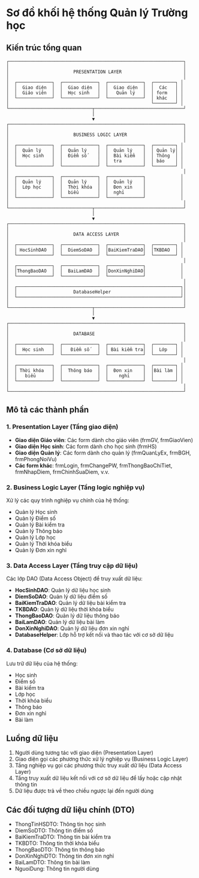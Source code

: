 # Sơ đồ khối hệ thống Quản lý Trường học

## Kiến trúc tổng quan
```
┌─────────────────────────────────────────────────────────────────┐
│                                                                 │
│                        PRESENTATION LAYER                       │
│                                                                 │
│  ┌─────────────┐  ┌─────────────┐  ┌─────────────┐  ┌────────┐ │
│  │  Giao diện  │  │  Giao diện  │  │  Giao diện  │  │  Các   │ │
│  │  Giáo viên  │  │  Học sinh   │  │   Quản lý   │  │ form   │ │
│  └─────────────┘  └─────────────┘  └─────────────┘  │ khác   │ │
│                                                     └────────┘ │
└───────────────────────────────┬─────────────────────────────────┘
                                │
                                ▼
┌─────────────────────────────────────────────────────────────────┐
│                                                                 │
│                        BUSINESS LOGIC LAYER                     │
│                                                                 │
│  ┌─────────────┐  ┌─────────────┐  ┌─────────────┐  ┌────────┐ │
│  │  Quản lý    │  │  Quản lý    │  │  Quản lý    │  │ Quản lý│ │
│  │  Học sinh   │  │  Điểm số    │  │  Bài kiểm   │  │ Thông  │ │
│  │             │  │             │  │  tra        │  │ báo    │ │
│  └─────────────┘  └─────────────┘  └─────────────┘  └────────┘ │
│                                                                 │
│  ┌─────────────┐  ┌─────────────┐  ┌─────────────┐             │
│  │  Quản lý    │  │  Quản lý    │  │  Quản lý    │             │
│  │  Lớp học    │  │  Thời khóa  │  │  Đơn xin    │             │
│  │             │  │  biểu       │  │  nghỉ       │             │
│  └─────────────┘  └─────────────┘  └─────────────┘             │
│                                                                 │
└───────────────────────────────┬─────────────────────────────────┘
                                │
                                ▼
┌─────────────────────────────────────────────────────────────────┐
│                                                                 │
│                        DATA ACCESS LAYER                        │
│                                                                 │
│  ┌─────────────┐  ┌─────────────┐  ┌─────────────┐  ┌────────┐ │
│  │ HocSinhDAO  │  │  DiemSoDAO  │  │BaiKiemTraDAO│  │TKBDAO  │ │
│  └─────────────┘  └─────────────┘  └─────────────┘  └────────┘ │
│                                                                 │
│  ┌─────────────┐  ┌─────────────┐  ┌─────────────┐             │
│  │ThongBaoDAO  │  │  BaiLamDAO  │  │DonXinNghiDAO│             │
│  └─────────────┘  └─────────────┘  └─────────────┘             │
│                                                                 │
│  ┌─────────────────────────────────────────────────────────────┐│
│  │                     DatabaseHelper                          ││
│  └─────────────────────────────────────────────────────────────┘│
│                                                                 │
└───────────────────────────────┬─────────────────────────────────┘
                                │
                                ▼
┌─────────────────────────────────────────────────────────────────┐
│                                                                 │
│                        DATABASE                                 │
│                                                                 │
│  ┌─────────────┐  ┌─────────────┐  ┌─────────────┐  ┌────────┐ │
│  │  Học sinh   │  │   Điểm số   │  │ Bài kiểm tra│  │  Lớp   │ │
│  └─────────────┘  └─────────────┘  └─────────────┘  └────────┘ │
│                                                                 │
│  ┌─────────────┐  ┌─────────────┐  ┌─────────────┐  ┌────────┐ │
│  │ Thời khóa   │  │  Thông báo  │  │  Đơn xin    │  │Bài làm │ │
│  │   biểu      │  │             │  │    nghỉ     │  │        │ │
│  └─────────────┘  └─────────────┘  └─────────────┘  └────────┘ │
│                                                                 │
└─────────────────────────────────────────────────────────────────┘
```

## Mô tả các thành phần

### 1. Presentation Layer (Tầng giao diện)
- **Giao diện Giáo viên**: Các form dành cho giáo viên (frmGV, frmGiaoVien)
- **Giao diện Học sinh**: Các form dành cho học sinh (frmHS)
- **Giao diện Quản lý**: Các form dành cho quản lý (frmQuanLyEx, frmBGH, frmPhongNoiVu)
- **Các form khác**: frmLogin, frmChangePW, frmThongBaoChiTiet, frmNhapDiem, frmChinhSuaDiem, v.v.

### 2. Business Logic Layer (Tầng logic nghiệp vụ)
Xử lý các quy trình nghiệp vụ chính của hệ thống:
- Quản lý Học sinh
- Quản lý Điểm số
- Quản lý Bài kiểm tra
- Quản lý Thông báo
- Quản lý Lớp học
- Quản lý Thời khóa biểu
- Quản lý Đơn xin nghỉ

### 3. Data Access Layer (Tầng truy cập dữ liệu)
Các lớp DAO (Data Access Object) để truy xuất dữ liệu:
- **HocSinhDAO**: Quản lý dữ liệu học sinh
- **DiemSoDAO**: Quản lý dữ liệu điểm số
- **BaiKiemTraDAO**: Quản lý dữ liệu bài kiểm tra
- **TKBDAO**: Quản lý dữ liệu thời khóa biểu
- **ThongBaoDAO**: Quản lý dữ liệu thông báo
- **BaiLamDAO**: Quản lý dữ liệu bài làm
- **DonXinNghiDAO**: Quản lý dữ liệu đơn xin nghỉ
- **DatabaseHelper**: Lớp hỗ trợ kết nối và thao tác với cơ sở dữ liệu

### 4. Database (Cơ sở dữ liệu)
Lưu trữ dữ liệu của hệ thống:
- Học sinh
- Điểm số
- Bài kiểm tra
- Lớp học
- Thời khóa biểu
- Thông báo
- Đơn xin nghỉ
- Bài làm

## Luồng dữ liệu
1. Người dùng tương tác với giao diện (Presentation Layer)
2. Giao diện gọi các phương thức xử lý nghiệp vụ (Business Logic Layer)
3. Tầng nghiệp vụ gọi các phương thức truy xuất dữ liệu (Data Access Layer)
4. Tầng truy xuất dữ liệu kết nối với cơ sở dữ liệu để lấy hoặc cập nhật thông tin
5. Dữ liệu được trả về theo chiều ngược lại đến người dùng

## Các đối tượng dữ liệu chính (DTO)
- ThongTinHSDTO: Thông tin học sinh
- DiemSoDTO: Thông tin điểm số
- BaiKiemTraDTO: Thông tin bài kiểm tra
- TKBDTO: Thông tin thời khóa biểu
- ThongBaoDTO: Thông tin thông báo
- DonXinNghiDTO: Thông tin đơn xin nghỉ
- BaiLamDTO: Thông tin bài làm
- NguoiDung: Thông tin người dùng 